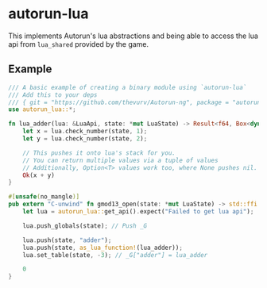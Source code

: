 # autorun-lua

This implements Autorun's lua abstractions and being able to access the lua api from `lua_shared` provided by the game.

## Example

```rust
/// A basic example of creating a binary module using `autorun-lua`
/// Add this to your deps
/// { git = "https://github.com/thevurv/Autorun-ng", package = "autorun-lua" }
use autorun_lua::*;

fn lua_adder(lua: &LuaApi, state: *mut LuaState) -> Result<f64, Box<dyn std::error::Error>> {
	let x = lua.check_number(state, 1);
	let y = lua.check_number(state, 2);

	// This pushes it onto lua's stack for you.
	// You can return multiple values via a tuple of values
	// Additionally, Option<T> values work too, where None pushes nil.
	Ok(x + y)
}

#[unsafe(no_mangle)]
pub extern "C-unwind" fn gmod13_open(state: *mut LuaState) -> std::ffi::c_int {
	let lua = autorun_lua::get_api().expect("Failed to get lua api");

	lua.push_globals(state); // Push _G

	lua.push(state, "adder");
	lua.push(state, as_lua_function!(lua_adder));
	lua.set_table(state, -3); // _G["adder"] = lua_adder

	0
}
```
